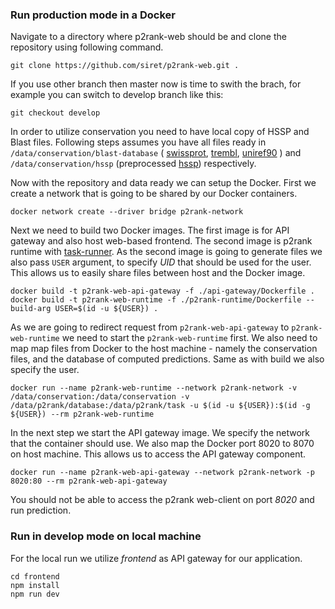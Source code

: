 

### Run production mode in a Docker
Navigate to a directory where p2rank-web should be and clone the repository 
using following command.
```
git clone https://github.com/siret/p2rank-web.git .
```
If you use other branch then master now is time to swith the brach, for
example you can switch to develop branch like this:
```
git checkout develop
```
In order to utilize conservation you need to have local copy of 
HSSP and Blast files. Following steps assumes you have all files ready in
```/data/conservation/blast-database``` (
[swissprot](http://skoda.projekty.ms.mff.cuni.cz/www/conservation/2019-09-18-swissprot.tar.gz), 
[trembl](http://skoda.projekty.ms.mff.cuni.cz/www/conservation/trembl), 
[uniref90](http://skoda.projekty.ms.mff.cuni.cz/www/conservation/2019-09-18-uniref90.tar.gz) ) and 
```/data/conservation/hssp``` (preprocessed [hssp](http://skoda.projekty.ms.mff.cuni.cz/www/conservation/2020-07-17-hssp-output.tar.gz)) 
respectively.

Now with the repository and data ready we can setup the Docker.
First we create a network that is going to be shared by our Docker containers.
```
docker network create --driver bridge p2rank-network
```
Next we need to build two Docker images. The first image is for API gateway 
and also host web-based frontend. The second image is p2rank runtime with
[task-runner](https://github.com/skodapetr/task-runner). As the second image
is going to generate files we also pass ```USER``` argument, to specify
*UID* that should be used for the user. This allows us to easily share
files between host and the Docker image. 
```
docker build -t p2rank-web-api-gateway -f ./api-gateway/Dockerfile .
docker build -t p2rank-web-runtime -f ./p2rank-runtime/Dockerfile --build-arg USER=$(id -u ${USER}) .
```
As we are going to redirect request from ```p2rank-web-api-gateway``` to
```p2rank-web-runtime``` we need to start the ```p2rank-web-runtime``` first.
We also need to map map files from Docker to the host machine - namely the 
conservation files, and the database of computed predictions. 
Same as with build we also specify the user.
```
docker run --name p2rank-web-runtime --network p2rank-network -v /data/conservation:/data/conservation -v /data/p2rank/database:/data/p2rank/task -u $(id -u ${USER}):$(id -g ${USER}) --rm p2rank-web-runtime
```
In the next step we start the API gateway image. We specify the network that
the container should use. We also map the Docker port 8020 to 8070 on host 
machine. This allows us to access the API gateway component. 
```
docker run --name p2rank-web-api-gateway --network p2rank-network -p 8020:80 --rm p2rank-web-api-gateway
```
You should not be able to access the p2rank web-client on port *8020* and 
run prediction.

### Run in develop mode on local machine
For the local run we utilize *frontend* as API gateway for our application.
```
cd frontend
npm install
npm run dev
```

